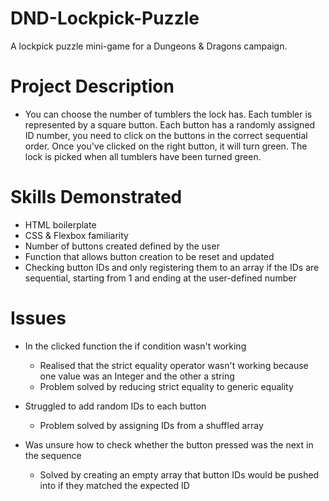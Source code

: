 # DND-Lockpick-Puzzle

A lockpick puzzle mini-game for a Dungeons & Dragons campaign.

# Project Description

- You can choose the number of tumblers the lock has. Each tumbler is represented by a square button. Each button has a randomly assigned ID number, you need to click on the buttons in the correct sequential order. Once you've clicked on the right button, it will turn green. The lock is picked when all tumblers have been turned green.

# Skills Demonstrated

- HTML boilerplate
- CSS & Flexbox familiarity
- Number of buttons created defined by the user
- Function that allows button creation to be reset and updated
- Checking button IDs and only registering them to an array if the IDs are sequential, starting from 1 and ending at the user-defined number

# Issues

- In the clicked function the if condition wasn't working 
    - Realised that the strict equality operator wasn't working because one value was an Integer and the other a string
    - Problem solved by reducing strict equality to generic equality

- Struggled to add random IDs to each button
    - Problem solved by assigning IDs from a shuffled array

- Was unsure how to check whether the button pressed was the next in the sequence
    - Solved by creating an empty array that button IDs would be pushed into if they matched the expected ID
